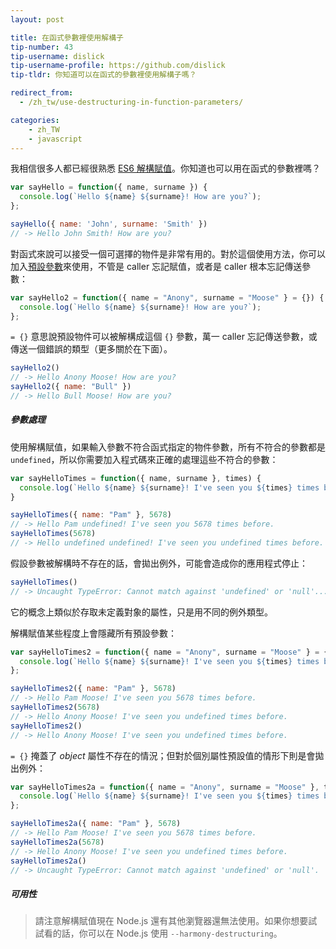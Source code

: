 ```yaml
---
layout: post

title: 在函式參數裡使用解構子
tip-number: 43
tip-username: dislick
tip-username-profile: https://github.com/dislick
tip-tldr: 你知道可以在函式的參數裡使用解構子嗎？

redirect_from:
  - /zh_tw/use-destructuring-in-function-parameters/

categories:
    - zh_TW
    - javascript
---
```


我相信很多人都已經很熟悉 [ES6 解構賦值](https://developer.mozilla.org/en-US/docs/Web/JavaScript/Reference/Operators/Destructuring_assignment)。你知道也可以用在函式的參數裡嗎？

```js
var sayHello = function({ name, surname }) {
  console.log(`Hello ${name} ${surname}! How are you?`);
};

sayHello({ name: 'John', surname: 'Smith' })
// -> Hello John Smith! How are you?
```

對函式來說可以接受一個可選擇的物件是非常有用的。對於這個使用方法，你可以加入[預設參數](https://developer.mozilla.org/en-US/docs/Web/JavaScript/Reference/Functions/Default_parameters)來使用，不管是 caller 忘記賦值，或者是 caller 根本忘記傳送參數：

```js
var sayHello2 = function({ name = "Anony", surname = "Moose" } = {}) {
  console.log(`Hello ${name} ${surname}! How are you?`);
};
```

`= {}` 意思說預設物件可以被解構成這個 `{}` 參數，萬一 caller 忘記傳送參數，或傳送一個錯誤的類型（更多關於在下面）。

```js
sayHello2()
// -> Hello Anony Moose! How are you?
sayHello2({ name: "Bull" })
// -> Hello Bull Moose! How are you?
```

##### 參數處理

使用解構賦值，如果輸入參數不符合函式指定的物件參數，所有不符合的參數都是 `undefined`，所以你需要加入程式碼來正確的處理這些不符合的參數：

```js
var sayHelloTimes = function({ name, surname }, times) {
  console.log(`Hello ${name} ${surname}! I've seen you ${times} times before.`);
}

sayHelloTimes({ name: "Pam" }, 5678)
// -> Hello Pam undefined! I've seen you 5678 times before.
sayHelloTimes(5678)
// -> Hello undefined undefined! I've seen you undefined times before.
```

假設參數被解構時不存在的話，會拋出例外，可能會造成你的應用程式停止：

```js
sayHelloTimes()
// -> Uncaught TypeError: Cannot match against 'undefined' or 'null'...
```

它的概念上類似於存取未定義對象的屬性，只是用不同的例外類型。

解構賦值某些程度上會隱藏所有預設參數：

```js
var sayHelloTimes2 = function({ name = "Anony", surname = "Moose" } = {}, times) {
  console.log(`Hello ${name} ${surname}! I've seen you ${times} times before.`);
};

sayHelloTimes2({ name: "Pam" }, 5678)
// -> Hello Pam Moose! I've seen you 5678 times before.
sayHelloTimes2(5678)
// -> Hello Anony Moose! I've seen you undefined times before.
sayHelloTimes2()
// -> Hello Anony Moose! I've seen you undefined times before.
```

`= {}` 掩蓋了 _object_ 屬性不存在的情況；但對於個別屬性預設值的情形下則是會拋出例外：

```js
var sayHelloTimes2a = function({ name = "Anony", surname = "Moose" }, times) {
  console.log(`Hello ${name} ${surname}! I've seen you ${times} times before.`);
};

sayHelloTimes2a({ name: "Pam" }, 5678)
// -> Hello Pam Moose! I've seen you 5678 times before.
sayHelloTimes2a(5678)
// -> Hello Anony Moose! I've seen you undefined times before.
sayHelloTimes2a()
// -> Uncaught TypeError: Cannot match against 'undefined' or 'null'.
```

##### 可用性

> 請注意解構賦值現在 Node.js 還有其他瀏覽器還無法使用。如果你想要試試看的話，你可以在 Node.js 使用 `--harmony-destructuring`。
